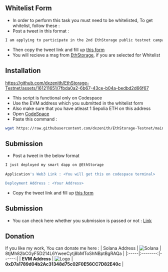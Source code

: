 
## Whitelist Form

- In order to perform this task you must need to be whitelisted, To get whitelist, follow these :
- Post a tweet in this format :
```bash
I am applying to participate in the 2nd EthStorage public testnet campaign, and my wallet address is <your wallet address>. @EthStorage.
```
- Then copy the tweet link and fill up [this form](https://dawme4mo.forms.app/ethstorage-2nd-campaign-application?ref=blog.ethstorage.io)
- You will recieve a msg from [EthStorage](https://x.com/EthStorage), if you are selected for Whitelist


## Installation

https://github.com/dxzenith/EthStorage-Testnet/assets/161211651/7fbda0a2-6b67-43ce-b04a-bedbd2d66f67

- This script is functional only on Codespace
- Use the EVM address which you submitted in the whitelist form
- Also make sure that you have atleast 1 Sepolia ETH on this address
- Open [CodeSpace](https://github.com/codespaces)
- Paste this command :
```bash
wget https://raw.githubusercontent.com/dxzenith/EthStorage-Testnet/main/ethstorage.sh && chmod +x ethstorage.sh && ./ethstorage.sh
```


## Submission

- Post a tweet in the below format
```bash
I just deployed my smart dapp on @EthStorage
 
Application's Web3 Link : <You will get this on codespace terminal>

Deployment Address : <Your Address>
```

- Copy the tweet link and fill up [this form](https://dawme4mo.forms.app/ethstorage-2nd-campaign-submission?ref=blog.ethstorage.io)

## Submission

- You can check here whether you submission is passed or not : [Link](https://ethstorage.knack.com/campaigns#query/)
## Donation
If you like my work, You can donate me here : 
| Solana Address |  ![Solana](https://camo.githubusercontent.com/bcacdb23de4d6eb40252687527dcd0aeb2683e7c8187181fce1999cee25c12f4/68747470733a2f2f696d672e736869656c64732e696f2f62616467652f736f6c616e612d677265793f6c6f676f3d736f6c616e61266c6f676f436f6c6f723d7768697465)  | 8tjMh82bCGyF5D214L6YweeCytj8bMToShNBptBgRAQa |
|:-----|:--------:|------:|
| **EVM Address**  | ![Logo](https://camo.githubusercontent.com/a190006744c303f89d1631d17e34422fdc356ac5412b07f6ac41d563ec96a1a2/68747470733a2f2f696d672e736869656c64732e696f2f62616467652f657468657265756d2d677265793f6c6f676f3d657468657265756d266c6f676f436f6c6f723d7768697465) | **0xD7a1789d04b2Ac31348d75c02F0E56CC7D82E40c** |

